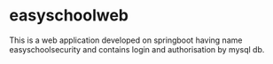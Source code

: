 # easyschoolweb
This is a web application developed on springboot having name easyschoolsecurity and contains login and authorisation by mysql db.
